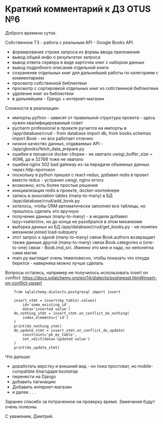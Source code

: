 # Краткий комментарий к ДЗ OTUS №6

Доброго времени суток.

Собственное ТЗ - работа с реальным API - Google Books API.

- формирование строки запроса из формы ввода приложения
- вывод общей инфо о результатах запроса
- вывод ответа сервера в виде карточек книг с набором данных
- вывод подробного описания отдельной книги
- сохранение отдельных книг для дальнейшей работы по категориям с комментарием
- просмотр собственной библиотеки
- просмотр с сортировкой отдельных книг из собственной библиотеки
- удаление книг из библиотеки
- в дальнейшем - Django + интернет-магазин

Сложности в реализации:

- импорты python - зависят от правильной структура проекта - здесь нужен квалифицированный совет
- pycharm professional в проекте ругается на импорты в /app/database/crud - from database import db, from books.schemas import Book - но все работает отлично
- низкое качество данных, отдаваемых API - /app/gbooks/fetch_data_prepare.py
- ошибки в процессе docker сборки - не хватало uwsgi_buffer_size = 4096, да и 32768 тоже не хватало
- ошибки nginx 502 bad gateway из-за передачи объемных данных через http-протокол
- поскольку в python пришел с react-redux, добавил redis в проект вместо redux - устранил uwsgi, nginx errors
- возможно, есть более простые решения
- инициализация redis в проекте, docker-контейнере
- запись в association tables (many-to-many) в БД /app/database/crud/add_book.py
- хотелось, чтобы ORM автоматически заполнял все таблицы, но пришлось сделать это вручную
- получение данных (many-to-many) - в модели добавил lazy=«selectin», но до конца не разобрался в этом механизме
- выборка данных из БД /app/database/crud/get_books.py - не понятен механизм joined load-subquery
- этот запрос к одной (many-to-many) связи Book.authors возвращает также данные другой (many-to-many) связи  Book.categories и (one-to-one) связи - Book.imd_src. Именно это мне и надо, но непонятна сама магия.
- main.py выглядит очень тяжеловесно, чтобы показать что откуда берется - наверняка можно лучше сделать

Вопросы остались, например не получилось использовать insert on conflict:
<https://docs.sqlalchemy.org/en/14/dialects/postgresql.html#insert-on-conflict-upsert>

```code
    from sqlalchemy.dialects.postgresql import insert

    insert_stmt = insert(my_table).values(
        id='some_existing_id',
        data='inserted value')
    do_nothing_stmt = insert_stmt.on_conflict_do_nothing(
        index_elements=['id']
    )
    print(do_nothing_stmt)
    do_update_stmt = insert_stmt.on_conflict_do_update(
        constraint='pk_my_table',
        set_=dict(data='updated value')
    )
    print(do_update_stmt)
```

Что дальше:

- доработать верстку и внешний вид - он пока простоват, но mobile-compatible благодаря bootstrap
- перенести на Django
- добавить пагинацию
- Добавить интернет-магазин
- и далее . . .

Заранее спасибо за потраченное на проверку время.
Замечания будут очень полезны.

С уваженим, Дмитрий.

